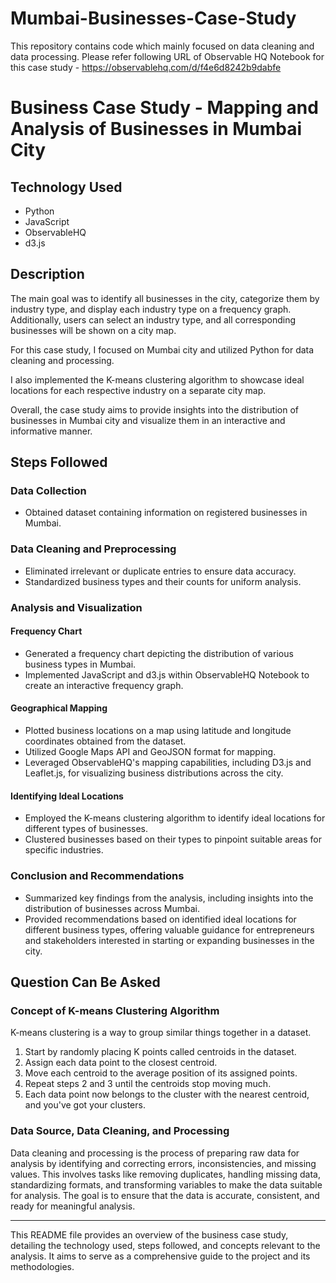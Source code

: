 # Mumbai-Businesses-Case-Study
This repository contains code which mainly focused on data cleaning and data processing.
Please refer following URL of Observable HQ Notebook for this case study - https://observablehq.com/d/f4e6d8242b9dabfe
# Business Case Study - Mapping and Analysis of Businesses in Mumbai City

## Technology Used

- Python
- JavaScript
- ObservableHQ
- d3.js

## Description

The main goal was to identify all businesses in the city, categorize them by industry type, and display each industry type on a frequency graph. Additionally, users can select an industry type, and all corresponding businesses will be shown on a city map.

For this case study, I focused on Mumbai city and utilized Python for data cleaning and processing.

I also implemented the K-means clustering algorithm to showcase ideal locations for each respective industry on a separate city map.

Overall, the case study aims to provide insights into the distribution of businesses in Mumbai city and visualize them in an interactive and informative manner.

## Steps Followed

### Data Collection

- Obtained dataset containing information on registered businesses in Mumbai.

### Data Cleaning and Preprocessing

- Eliminated irrelevant or duplicate entries to ensure data accuracy.
- Standardized business types and their counts for uniform analysis.

### Analysis and Visualization

#### Frequency Chart

- Generated a frequency chart depicting the distribution of various business types in Mumbai.
- Implemented JavaScript and d3.js within ObservableHQ Notebook to create an interactive frequency graph.

#### Geographical Mapping

- Plotted business locations on a map using latitude and longitude coordinates obtained from the dataset.
- Utilized Google Maps API and GeoJSON format for mapping.
- Leveraged ObservableHQ's mapping capabilities, including D3.js and Leaflet.js, for visualizing business distributions across the city.

#### Identifying Ideal Locations

- Employed the K-means clustering algorithm to identify ideal locations for different types of businesses.
- Clustered businesses based on their types to pinpoint suitable areas for specific industries.

### Conclusion and Recommendations

- Summarized key findings from the analysis, including insights into the distribution of businesses across Mumbai.
- Provided recommendations based on identified ideal locations for different business types, offering valuable guidance for entrepreneurs and stakeholders interested in starting or expanding businesses in the city.

## Question Can Be Asked

### Concept of K-means Clustering Algorithm

K-means clustering is a way to group similar things together in a dataset.

1. Start by randomly placing K points called centroids in the dataset.
2. Assign each data point to the closest centroid.
3. Move each centroid to the average position of its assigned points.
4. Repeat steps 2 and 3 until the centroids stop moving much.
5. Each data point now belongs to the cluster with the nearest centroid, and you've got your clusters.

### Data Source, Data Cleaning, and Processing

Data cleaning and processing is the process of preparing raw data for analysis by identifying and correcting errors, inconsistencies, and missing values. This involves tasks like removing duplicates, handling missing data, standardizing formats, and transforming variables to make the data suitable for analysis. The goal is to ensure that the data is accurate, consistent, and ready for meaningful analysis.

---

This README file provides an overview of the business case study, detailing the technology used, steps followed, and concepts relevant to the analysis. It aims to serve as a comprehensive guide to the project and its methodologies.

